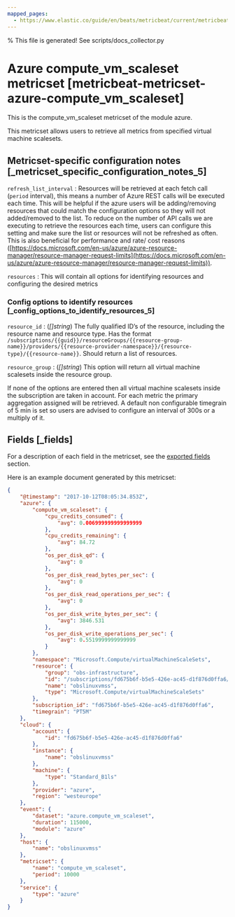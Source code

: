 ```yaml
---
mapped_pages:
  - https://www.elastic.co/guide/en/beats/metricbeat/current/metricbeat-metricset-azure-compute_vm_scaleset.html
---
```


% This file is generated! See scripts/docs_collector.py

# Azure compute_vm_scaleset metricset [metricbeat-metricset-azure-compute_vm_scaleset]

This is the compute_vm_scaleset metricset of the module azure.

This metricset allows users to retrieve all metrics from specified virtual machine scalesets.


## Metricset-specific configuration notes [_metricset_specific_configuration_notes_5]

`refresh_list_interval`
:   Resources will be retrieved at each fetch call (`period` interval), this means a number of Azure REST calls will be executed each time. This will be helpful if the azure users will be adding/removing resources that could match the configuration options so they will not added/removed to the list. To reduce on the number of API calls we are executing to retrieve the resources each time, users can configure this setting and make sure the list or resources will not be refreshed as often. This is also beneficial for performance and rate/ cost reasons ([https://docs.microsoft.com/en-us/azure/azure-resource-manager/resource-manager-request-limits](https://docs.microsoft.com/en-us/azure/azure-resource-manager/resource-manager-request-limits)).

`resources`
:   This will contain all options for identifying resources and configuring the desired metrics


### Config options to identify resources [_config_options_to_identify_resources_5]

`resource_id`
:   (*[]string*) The fully qualified ID’s of the resource, including the resource name and resource type. Has the format `/subscriptions/{{guid}}/resourceGroups/{{resource-group-name}}/providers/{{resource-provider-namespace}}/{resource-type}/{{resource-name}}`. Should return a list of resources.

`resource_group`
:   (*[]string*) This option will return all virtual machine scalesets inside the resource group.

If none of the options are entered then all virtual machine scalesets inside the subscription are taken in account. For each metric the primary aggregation assigned will be retrieved. A default non configurable timegrain of 5 min is set so users are advised to configure an interval of 300s or  a multiply of it.

## Fields [_fields]

For a description of each field in the metricset, see the [exported fields](/reference/metricbeat/exported-fields-azure.md) section.

Here is an example document generated by this metricset:

```json
{
    "@timestamp": "2017-10-12T08:05:34.853Z",
    "azure": {
        "compute_vm_scaleset": {
            "cpu_credits_consumed": {
                "avg": 0.006999999999999999
            },
            "cpu_credits_remaining": {
                "avg": 84.72
            },
            "os_per_disk_qd": {
                "avg": 0
            },
            "os_per_disk_read_bytes_per_sec": {
                "avg": 0
            },
            "os_per_disk_read_operations_per_sec": {
                "avg": 0
            },
            "os_per_disk_write_bytes_per_sec": {
                "avg": 3846.531
            },
            "os_per_disk_write_operations_per_sec": {
                "avg": 0.5519999999999999
            }
        },
        "namespace": "Microsoft.Compute/virtualMachineScaleSets",
        "resource": {
            "group": "obs-infrastructure",
            "id": "/subscriptions/fd675b6f-b5e5-426e-ac45-d1f876d0ffa6/resourceGroups/obs-infrastructure/providers/Microsoft.Compute/virtualMachineScaleSets/obslinuxvmss",
            "name": "obslinuxvmss",
            "type": "Microsoft.Compute/virtualMachineScaleSets"
        },
        "subscription_id": "fd675b6f-b5e5-426e-ac45-d1f876d0ffa6",
        "timegrain": "PT5M"
    },
    "cloud": {
        "account": {
            "id": "fd675b6f-b5e5-426e-ac45-d1f876d0ffa6"
        },
        "instance": {
            "name": "obslinuxvmss"
        },
        "machine": {
            "type": "Standard_B1ls"
        },
        "provider": "azure",
        "region": "westeurope"
    },
    "event": {
        "dataset": "azure.compute_vm_scaleset",
        "duration": 115000,
        "module": "azure"
    },
    "host": {
        "name": "obslinuxvmss"
    },
    "metricset": {
        "name": "compute_vm_scaleset",
        "period": 10000
    },
    "service": {
        "type": "azure"
    }
}
```
